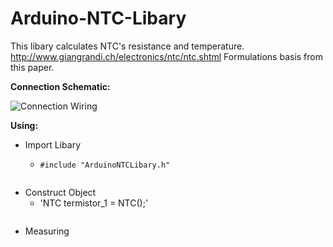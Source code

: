 # Arduino-NTC-Libary
This libary calculates NTC's resistance and temperature.
http://www.giangrandi.ch/electronics/ntc/ntc.shtml
Formulations basis from this paper.

__Connection Schematic:__

![Connection Wiring](https://raw.githubusercontent.com/yasinerduran/ArduinoNTCLibary/master/schematics/schematic.PNG)


__Using:__
* Import Libary

  * `#include "ArduinoNTCLibary.h"`
```c
```
* Construct Object
  * 'NTC termistor_1 = NTC();'
  ```c
  ```
* Measuring

           
         


